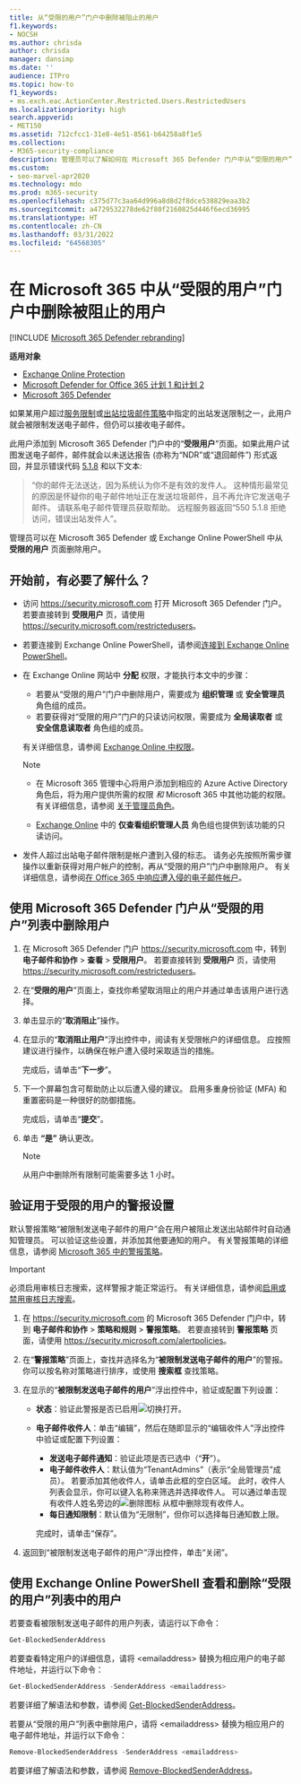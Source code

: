 ```yaml
---
title: 从“受限的用户”门户中删除被阻止的用户
f1.keywords:
- NOCSH
ms.author: chrisda
author: chrisda
manager: dansimp
ms.date: ''
audience: ITPro
ms.topic: how-to
f1_keywords:
- ms.exch.eac.ActionCenter.Restricted.Users.RestrictedUsers
ms.localizationpriority: high
search.appverid:
- MET150
ms.assetid: 712cfcc1-31e8-4e51-8561-b64258a8f1e5
ms.collection:
- M365-security-compliance
description: 管理员可以了解如何在 Microsoft 365 Defender 门户中从“受限的用户”页面删除用户。 用户之所以被添加到“受限的用户”门户是因为发送出站垃圾邮件，这通常是由于帐户遭入侵所致。
ms.custom:
- seo-marvel-apr2020
ms.technology: mdo
ms.prod: m365-security
ms.openlocfilehash: c375d77c3aa64d996a8d8d2f8dce538829eaa3b2
ms.sourcegitcommit: a4729532278de62f80f2160825d446f6ecd36995
ms.translationtype: HT
ms.contentlocale: zh-CN
ms.lasthandoff: 03/31/2022
ms.locfileid: "64568305"
---
```

# <a name="remove-blocked-users-from-the-restricted-users-portal-in-microsoft-365"></a>在 Microsoft 365 中从“受限的用户”门户中删除被阻止的用户

[!INCLUDE [Microsoft 365 Defender rebranding](../includes/microsoft-defender-for-office.md)]

**适用对象**
- [Exchange Online Protection](exchange-online-protection-overview.md)
- [Microsoft Defender for Office 365 计划 1 和计划 2](defender-for-office-365.md)
- [Microsoft 365 Defender](../defender/microsoft-365-defender.md)

如果某用户超过[服务限制](/office365/servicedescriptions/exchange-online-service-description/exchange-online-limits#sending-limits-across-office-365-options)或[出站垃圾邮件策略](configure-the-outbound-spam-policy.md)中指定的出站发送限制之一，此用户就会被限制发送电子邮件，但仍可以接收电子邮件。

此用户添加到 Microsoft 365 Defender 门户中的“**受限用户**”页面。如果此用户试图发送电子邮件，邮件就会以未送达报告 (亦称为“NDR”或“退回邮件”) 形式返回，并显示错误代码 [5.1.8](/Exchange/mail-flow-best-practices/non-delivery-reports-in-exchange-online/fix-error-code-5-1-8-in-exchange-online) 和以下文本:

> “你的邮件无法送达，因为系统认为你不是有效的发件人。 这种情形最常见的原因是怀疑你的电子邮件地址正在发送垃圾邮件，且不再允许它发送电子邮件。  请联系电子邮件管理员获取帮助。 远程服务器返回“550 5.1.8 拒绝访问，错误出站发件人”。

管理员可以在 Microsoft 365 Defender 或 Exchange Online PowerShell 中从 **受限的用户** 页面删除用户。

## <a name="what-do-you-need-to-know-before-you-begin"></a>开始前，有必要了解什么？

- 访问 <https://security.microsoft.com> 打开 Microsoft 365 Defender 门户。 若要直接转到 **受限用户** 页，请使用 <https://security.microsoft.com/restrictedusers>。

- 若要连接到 Exchange Online PowerShell，请参阅[连接到 Exchange Online PowerShell](/powershell/exchange/connect-to-exchange-online-powershell)。

- 在 Exchange Online 网站中 **分配** 权限，才能执行本文中的步骤：
  - 若要从“受限的用户”门户中删除用户，需要成为 **组织管理** 或 **安全管理员** 角色组的成员。
  - 若要获得对“受限的用户”门户的只读访问权限，需要成为 **全局读取者** 或 **安全信息读取者** 角色组的成员。

  有关详细信息，请参阅 [Exchange Online 中权限](/exchange/permissions-exo/permissions-exo)。

  > [!NOTE]
  >
  > - 在 Microsoft 365 管理中心将用户添加到相应的 Azure Active Directory 角色后，将为用户提供所需的权限 _和_ Microsoft 365 中其他功能的权限。有关详细信息，请参阅 [关于管理员角色](../../admin/add-users/about-admin-roles.md)。
  >
  > - [Exchange Online](/Exchange/permissions-exo/permissions-exo#role-groups) 中的 **仅查看组织管理人员** 角色组也提供到该功能的只读访问。

- 发件人超过出站电子邮件限制是帐户遭到入侵的标志。 请务必先按照所需步骤操作以重新获得对用户帐户的控制，再从“受限的用户”门户中删除用户。 有关详细信息，请参阅[在 Office 365 中响应遭入侵的电子邮件帐户](responding-to-a-compromised-email-account.md)。

## <a name="use-the-microsoft-365-defender-portal-to-remove-a-user-from-the-restricted-users-list"></a>使用 Microsoft 365 Defender 门户从“受限的用户”列表中删除用户

1. 在 Microsoft 365 Defender 门户 <https://security.microsoft.com> 中，转到 **电子邮件和协作** \> **查看** \> **受限用户**。 若要直接转到 **受限用户** 页，请使用 <https://security.microsoft.com/restrictedusers>。

2. 在“**受限的用户**”页面上，查找你希望取消阻止的用户并通过单击该用户进行选择。

3. 单击显示的“**取消阻止**”操作。

4. 在显示的“**取消阻止用户**”浮出控件中，阅读有关受限帐户的详细信息。 应按照建议进行操作，以确保在帐户遭入侵时采取适当的措施。

   完成后，请单击“**下一步**”。

5. 下一个屏幕包含可帮助防止以后遭入侵的建议。 启用多重身份验证 (MFA) 和重置密码是一种很好的防御措施。

   完成后，请单击“**提交**”。

6. 单击 **“是”** 确认更改。

   > [!NOTE]
   > 从用户中删除所有限制可能需要多达 1 小时。

## <a name="verify-the-alert-settings-for-restricted-users"></a>验证用于受限的用户的警报设置

默认警报策略“被限制发送电子邮件的用户”会在用户被阻止发送出站邮件时自动通知管理员。 可以验证这些设置，并添加其他要通知的用户。 有关警报策略的详细信息，请参阅 [Microsoft 365 中的警报策略](../../compliance/alert-policies.md)。

> [!IMPORTANT]
> 必须启用审核日志搜索，这样警报才能正常运行。 有关详细信息，请参阅[启用或禁用审核日志搜索](../../compliance/turn-audit-log-search-on-or-off.md)。

1. 在 <https://security.microsoft.com> 的 Microsoft 365 Defender 门户中，转到 **电子邮件和协作** \> **策略和规则** \> **警报策略**。 若要直接转到 **警报策略** 页面，请使用 <https://security.microsoft.com/alertpolicies>。

2. 在“**警报策略**”页面上，查找并选择名为“**被限制发送电子邮件的用户**”的警报。 你可以按名称对策略进行排序，或使用 **搜索框** 查找策略。

3. 在显示的“**被限制发送电子邮件的用户**”浮出控件中，验证或配置下列设置：
   - **状态**：验证此警报是否已启用![切换打开](../../media/scc-toggle-on.png)。
   - **电子邮件收件人**：单击“编辑”，然后在随即显示的“编辑收件人”浮出控件中验证或配置下列设置：
     - **发送电子邮件通知**：验证此项是否已选中（“**开**”）。
     - **电子邮件收件人**：默认值为“TenantAdmins”（表示“全局管理员”成员）。 若要添加其他收件人，请单击此框的空白区域。 此时，收件人列表会显示，你可以键入名称来筛选并选择收件人。 可以通过单击现有收件人姓名旁边的![删除图标](../../media/m365-cc-sc-remove-selection-icon.png) 从框中删除现有收件人。
     - **每日通知限制**：默认值为“无限制”，但你可以选择每日通知数上限。

     完成时，请单击“保存”。

4. 返回到“被限制发送电子邮件的用户”浮出控件，单击“关闭”。

## <a name="use-exchange-online-powershell-to-view-and-remove-users-from-the-restricted-users-list"></a>使用 Exchange Online PowerShell 查看和删除“受限的用户”列表中的用户

若要查看被限制发送电子邮件的用户列表，请运行以下命令：

```powershell
Get-BlockedSenderAddress
```

若要查看特定用户的详细信息，请将 \<emailaddress\> 替换为相应用户的电子邮件地址，并运行以下命令：

```powershell
Get-BlockedSenderAddress -SenderAddress <emailaddress>
```

若要详细了解语法和参数，请参阅 [Get-BlockedSenderAddress](/powershell/module/exchange/get-blockedsenderaddress)。

若要从“受限的用户”列表中删除用户，请将 \<emailaddress\> 替换为相应用户的电子邮件地址，并运行以下命令：

```powershell
Remove-BlockedSenderAddress -SenderAddress <emailaddress>
```

若要详细了解语法和参数，请参阅 [Remove-BlockedSenderAddress](/powershell/module/exchange/remove-blockedsenderaddress)。
